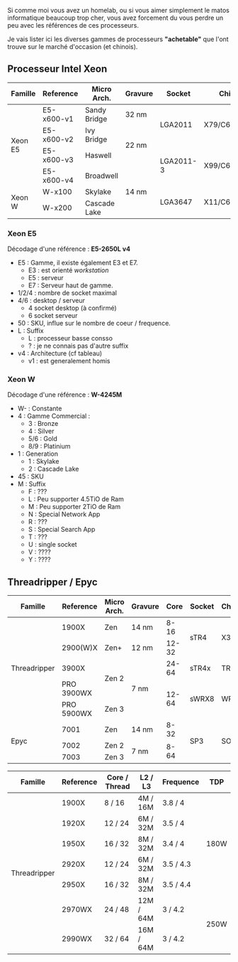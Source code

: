
Si comme moi vous avez un homelab, ou si vous aimer simplement le matos informatique beaucoup trop cher, 
vous avez forcement du vous perdre un peu avec les références de ces processeurs.

Je vais lister ici les diverses gammes de processeurs __"achetable"__ que l'ont trouve sur le marché d'occasion (et chinois).

## Processeur Intel Xeon

<table class="boxed">
	<thead>
		<tr>
			<th>Famille</th>
			<th>Reference</th>
			<th>Micro Arch.</th>
			<th>Gravure</th>
			<th>Socket</th>
			<th>Chipset</th>
			<th>Memoire</th>
			<th>Pcie</th>
			<th>Année</th>
		</tr>
	</thead>
	<tbody>
		<tr>
			<td rowspan="4">Xeon E5</td>
			<td>E5-x600-v1</td>
			<td>Sandy Bridge</td>
			<td>32 nm</td>
			<td rowspan="2">LGA2011</td>
			<td rowspan="2">X79/C602</td>
			<td rowspan="2">DDR3</td>
			<td rowspan="4">40x 3.0</td>
			<td>2011</td>
		</tr>
		<tr>
			<td>E5-x600-v2</td>
			<td>Ivy Bridge</td>
			<td rowspan="2">22 nm</td>
			<td>2013</td>
		</tr>
		<tr>
			<td>E5-x600-v3</td>
			<td>Haswell</td>
			<td rowspan="2">LGA2011-3</td>
			<td rowspan="2">X99/C612</td>
			<td>DDR3 / DRR4</td>
			<td>2014</td>
		</tr>
		<tr>
			<td>E5-x600-v4</td>
			<td>Broadwell</td>
			<td rowspan="3">14 nm</td>
			<td rowspan="3">DRR4</td>
			<td>2016</td>
		</tr>
		<tr>
			<td rowspan="2">Xeon W</td>
			<td>W-x100</td>
			<td>Skylake</td>
			<td rowspan="2">LGA3647</td>
			<td rowspan="2">X11/C621/C622</td>
			<td rowspan="2">44x 3.0</td>
			<td>2017</td>
		</tr>
		<tr>
			<td>W-x200</td>
			<td>Cascade Lake</td>
			<td>2019</td>
		</tr>
	</tbody>
</table>

### Xeon E5 

Décodage d'une référence : __E5-2650L v4__
* E5 : Gamme, il existe également E3 et E7. 
	- E3 : est orienté _workstation_
	- E5 : serveur 
	- E7 : Serveur haut de gamme.
* 1/2/4 : nombre de socket maximal
* 4/6 : desktop / serveur
	- 4 socket desktop (à confirmé)
	- 6 socket serveur
* 50 : SKU, influe sur le nombre de coeur / frequence. 
* L : Suffix 
	- L : processeur basse consso
	- ? : je ne connais pas d'autre suffix
* v4 : Architecture (cf tableau)
	- v1 : est generalement homis




### Xeon W 

Décodage d'une référence : __W-4245M__
* W- : Constante
* 4 : Gamme Commercial : 
	- 3 : Bronze
	- 4 : Silver
	- 5/6 : Gold
	- 8/9 : Platinium
* 1 : Generation 
	- 1 : Skylake
	- 2 : Cascade Lake
* 45 : SKU
* M : Suffix
	- F : ???
	- L : Peu supporter 4.5TiO de Ram
	- M : Peu supporter 2TiO de Ram
	- N : Special Network App
	- R : ???
	- S : Special Search App
	- T : ???
	- U : single socket
	- V : ???? 
	- Y : ????

## Threadripper / Epyc

<table class="boxed">
	<thead>
		<tr>
			<th>Famille</th>
			<th>Reference</th>
			<th>Micro Arch.</th>
			<th>Gravure</th>
			<th>Core</th>
			<th>Socket</th>
			<th>Chipset</th>
			<th>Memoire</th>
			<th>Pcie</th>
			<th>Année</th>
		</tr>
	</thead>
	<tbody>
		<tr>
			<td rowspan="5">Threadripper</td>
			<td>1900X</td>
			<td>Zen</td>
			<td>14 nm</td>
			<td>8-16</td>
			<td rowspan="2">sTR4</td>
			<td rowspan="2">X399</td>
			<td rowspan="5">DDR4</td>
			<td rowspan="2">60x 3.0</td>
			<td>2017</td>
		</tr>
		<tr>
			<td>2900(W)X</td>
			<td>Zen+</td>
			<td>12 nm</td>
			<td>12-32</td>
			<td>2018</td>
		</tr>
		<tr>
			<td>3900X</td>
			<td rowspan="2">Zen 2</td>
			<td rowspan="3">7 nm</td>
			<td>24-64</td>
			<td>sTR4x</td>
			<td>TRX40</td>
			<td>64x 4.0</td>
			<td>2019</td>
		</tr>
		<tr>
			<td>PRO 3900WX</td>
			<td rowspan="2">12-64</td>
			<td rowspan="2">sWRX8</td>
			<td rowspan="2">WRX80</td>
			<td rowspan="2">128x 4.0</td>
			<td>2020</td>
		</tr>
		<tr>
			<td>PRO 5900WX</td>
			<td>Zen 3</td>
			<td>2022</td>
		</tr>
		<tr>
			<td rowspan="3">Epyc</td>
			<td>7001</td>
			<td>Zen</td>
			<td>14 nm</td>
			<td>8-32</td>
			<td rowspan="3">SP3</td>
			<td rowspan="3">SOC</td>
			<td rowspan="3">DDR4</td>
			<td>128x 3.0</td>
			<td>2017</td>
		</tr>
		<tr>
			<td>7002</td>
			<td>Zen 2</td>
			<td rowspan="2">7 nm</td>
			<td rowspan="2">8-64</td>
			<td rowspan="2">128x 4.0</td>
			<td>2019</td>
		</tr>
		<tr>
			<td>7003</td>
			<td>Zen 3</td>
			<td>2021</td>
		</tr>
	</tbody>
</table>
	
<table class="boxed">
	<thead>
		<tr>
			<th>Famille</th>
			<th>Reference</th>
			<th>Core / Thread</th>
			<th>L2 / L3</th>
			<th>Frequence</th>
			<th>TDP</th>
		</tr>
	</thead>
	<tbody>
		<tr>
			<td rowspan="7">Threadripper</td>
			<td>1900X</td>
			<td>8 / 16</td>
			<td>4M / 16M</td>
			<td>3.8 / 4</td>
			<td rowspan="5">180W</td>
		</tr>
		<tr>
			<td>1920X</td>
			<td>12 / 24</td>
			<td>6M / 32M</td>
			<td>3.5 / 4</td>
		</tr>
		<tr>
			<td>1950X</td>
			<td>16 / 32</td>
			<td>8M / 32M</td>
			<td>3.4 / 4</td>
		</tr>
		<tr>
			<td>2920X</td>
			<td>12 / 24</td>
			<td>6M / 32M</td>
			<td>3.5 / 4.3</td>
		</tr>
		<tr>
			<td>2950X</td>
			<td>16 / 32</td>
			<td>8M / 32M</td>
			<td>3.5 / 4.4</td>
		</tr>
		<tr>
			<td>2970WX</td>
			<td>24 / 48</td>
			<td>12M / 64M</td>
			<td>3 / 4.2</td>
			<td rowspan="2">250W</td>
		</tr>
		<tr>
			<td>2990WX</td>
			<td>32 / 64</td>
			<td>16M / 64M</td>
			<td>3 / 4.2</td>
		</tr>
	</tbody>
</table>
